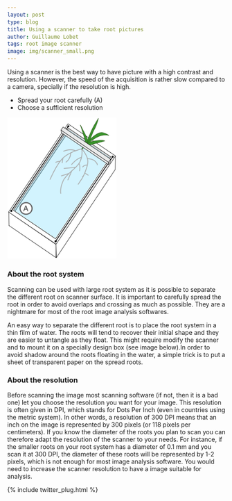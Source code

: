 ```yaml
---
layout: post
type: blog
title: Using a scanner to take root pictures
author: Guillaume Lobet
tags: root image scanner
image: img/scanner_small.png
--- 
```


Using a scanner is the best way to have picture with a high contrast and resolution. However, the speed of the acquisition is rather slow compared to a camera, specially if the resolution is high.


- Spread your root carefully (A)
- Choose a sufficient resolution

<img src="/img/scanner.png" alt="scanner" width="50%">


<h3>About the root system</h3>

Scanning can be used with large root system as it is possible to separate the different root on scanner surface. It is important to carefully spread the root in order to avoid overlaps and crossing as much as possible. They are a nightmare for most of the root image analysis softwares.

An easy way to separate the different root is to place the root system in a thin film of water. The roots will tend to recover their initial shape and they are easier to untangle as they float. This might require modify the scanner and to mount it on a specially design box (see image below).In order to avoid shadow around the roots floating in the water, a simple trick is to put a sheet of transparent paper on the spread roots. 

<h3>About the resolution</h3>

Before scanning the image most scanning software (if not, then it is a bad one) let you choose the resolution you want for your image. This resolution is often given in DPI, which stands for Dots Per Inch (even in countries using the metric system). In other words, a resolution of 300 DPI means that an inch on the image is represented by 300 pixels (or 118 pixels per centimeters). If you know the diameter of the roots you plan to scan you can therefore adapt the resolution of the scanner to your needs. For instance, if the smaller roots on your root system has a diameter of 0.1 mm and you scan it at 300 DPI, the diameter of these roots will be represented by 1-2 pixels, which is not enough for most image analysis software. You would need to increase the scanner resolution to have a image suitable for analysis.

{% include twitter_plug.html %}
